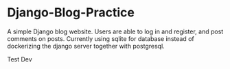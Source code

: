 # Django-Blog-Practice
A simple Django blog website. Users are able to log in and register, and post comments on posts.
Currently using sqlite for database instead of dockerizing the django server together with postgresql.

Test Dev